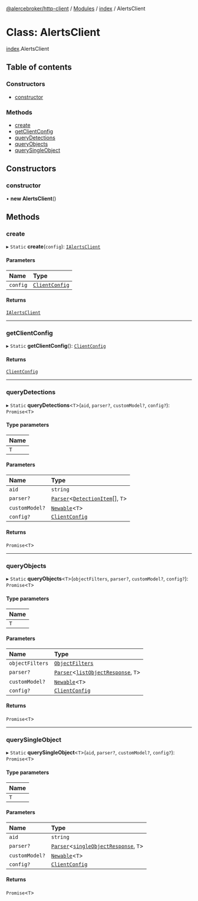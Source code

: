 [@alercebroker/http-client](../README.md) / [Modules](../modules.md) / [index](../modules/index.md) / AlertsClient

# Class: AlertsClient

[index](../modules/index.md).AlertsClient

## Table of contents

### Constructors

- [constructor](index.AlertsClient.md#constructor)

### Methods

- [create](index.AlertsClient.md#create)
- [getClientConfig](index.AlertsClient.md#getclientconfig)
- [queryDetections](index.AlertsClient.md#querydetections)
- [queryObjects](index.AlertsClient.md#queryobjects)
- [querySingleObject](index.AlertsClient.md#querysingleobject)

## Constructors

### constructor

• **new AlertsClient**()

## Methods

### create

▸ `Static` **create**(`config`): [`IAlertsClient`](../interfaces/types.IAlertsClient.md)

#### Parameters

| Name | Type |
| :------ | :------ |
| `config` | [`ClientConfig`](../interfaces/types.ClientConfig.md) |

#### Returns

[`IAlertsClient`](../interfaces/types.IAlertsClient.md)

___

### getClientConfig

▸ `Static` **getClientConfig**(): [`ClientConfig`](../interfaces/types.ClientConfig.md)

#### Returns

[`ClientConfig`](../interfaces/types.ClientConfig.md)

___

### queryDetections

▸ `Static` **queryDetections**<`T`\>(`aid`, `parser?`, `customModel?`, `config?`): `Promise`<`T`\>

#### Type parameters

| Name |
| :------ |
| `T` |

#### Parameters

| Name | Type |
| :------ | :------ |
| `aid` | `string` |
| `parser?` | [`Parser`](../modules/types.md#parser)<[`DetectionItem`](../modules/types.md#detectionitem)[], `T`\> |
| `customModel?` | [`Newable`](../modules/types.md#newable)<`T`\> |
| `config?` | [`ClientConfig`](../interfaces/types.ClientConfig.md) |

#### Returns

`Promise`<`T`\>

___

### queryObjects

▸ `Static` **queryObjects**<`T`\>(`objectFilters`, `parser?`, `customModel?`, `config?`): `Promise`<`T`\>

#### Type parameters

| Name |
| :------ |
| `T` |

#### Parameters

| Name | Type |
| :------ | :------ |
| `objectFilters` | [`ObjectFilters`](../modules/types.md#objectfilters) |
| `parser?` | [`Parser`](../modules/types.md#parser)<[`listObjectResponse`](../modules/types.md#listobjectresponse), `T`\> |
| `customModel?` | [`Newable`](../modules/types.md#newable)<`T`\> |
| `config?` | [`ClientConfig`](../interfaces/types.ClientConfig.md) |

#### Returns

`Promise`<`T`\>

___

### querySingleObject

▸ `Static` **querySingleObject**<`T`\>(`aid`, `parser?`, `customModel?`, `config?`): `Promise`<`T`\>

#### Type parameters

| Name |
| :------ |
| `T` |

#### Parameters

| Name | Type |
| :------ | :------ |
| `aid` | `string` |
| `parser?` | [`Parser`](../modules/types.md#parser)<[`singleObjectResponse`](../modules/types.md#singleobjectresponse), `T`\> |
| `customModel?` | [`Newable`](../modules/types.md#newable)<`T`\> |
| `config?` | [`ClientConfig`](../interfaces/types.ClientConfig.md) |

#### Returns

`Promise`<`T`\>
